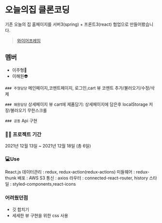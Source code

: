 # 오늘의집 클론코딩

기존 오늘의 집 홈페이지를 서버3(spring) + 프론트3(react) 협업으로 만들어봤습니다.

>[와이어프레임](https://www.figma.com/file/fFlzAvcm2FpFSlUiOPCLu4/7조-오늘의-집?node-id=0%3A1)

## 멤버
- 이주형🤖 
- 이해원👽 

`### 주형담당`
메인페이지,코멘트페이지, 로그인,cart 뷰
코멘트 추가/불러오기/수정/삭제

`### 해원담당`
상세페이지 뷰
cart에 제품담기: 상세페이지에 담은후 localStorage 저장/불러오기
무한스크롤

`### 공동`
Api 구현

### 👨‍💻 프로젝트 기간
2021년 12월 13일 ~ 2021년 12월 18일 (총 6일)

### 💻Use
React.js
데이터관리 : redux, redux-action(redux-actions)
미들웨어 : redux-thunk
배포 : AWS S3
통신 : axios
라우터 : connected-react-router, history
스타일 : styled-components,react-icons



### 어려웠던점
- 깃 합치기
- 세세한 뷰 구현을 위한 css 사용
